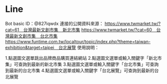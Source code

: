 # Line

Bot basic ID：@827iqwdx
連接的公開資料來源：
https://www.twmarket.tw/?cat=61　台灣最新文創市集　新北市集
https://www.twmarket.tw/?cat=60　台灣最新文創市集　台北市集
https://www.funtime.com.tw/localtour/topic/index.php?theme=taiwan-exhibition&target=taipei　台北展覽
使⽤說明：

1.點選圖文選單跳出品牌商品購買連結網站
2.點選圖文選單或輸入關鍵字「新北市集」可查詢到最新的新北市集
3.點選圖文選單或輸入關鍵字「台北市集」可查詢到最新的台北市集
4.點選圖文選單或輸入關鍵字「台北展覽」可查詢到最新的台北展覽
